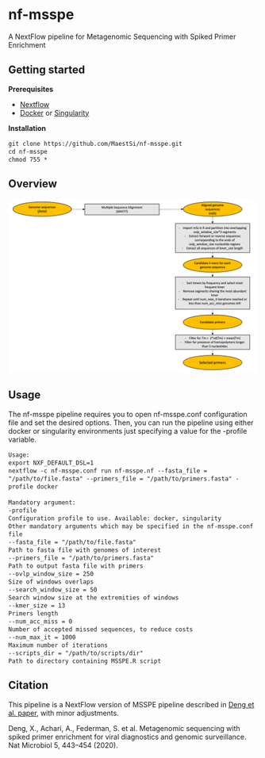 # nf-msspe
A NextFlow pipeline for Metagenomic Sequencing with Spiked Primer Enrichment

## Getting started

**Prerequisites**

* [Nextflow](https://nf-co.re/usage/installation)
* [Docker](https://docs.docker.com/engine/install/) or [Singularity](https://sylabs.io/guides/3.0/user-guide/installation.html)                                                                                                                  

**Installation**

```
git clone https://github.com/MaestSi/nf-msspe.git
cd nf-msspe
chmod 755 *
```

## Overview

<p align="center">
  <img src="Figures/nf-msspe_pipeline.png" alt="drawing" width=600" title="nf-msspe_pipeline">
</p>

## Usage

The nf-msspe pipeline requires you to open nf-msspe.conf configuration file and set the desired options. Then, you can run the pipeline using either docker or singularity environments just specifying a value for the -profile variable.

```
Usage:
export NXF_DEFAULT_DSL=1
nextflow -c nf-msspe.conf run nf-msspe.nf --fasta_file = "/path/to/file.fasta" --primers_file = "/path/to/primers.fasta" -profile docker

Mandatory argument:
-profile                                                              Configuration profile to use. Available: docker, singularity
Other mandatory arguments which may be specified in the nf-msspe.conf file
--fasta_file = "/path/to/file.fasta"                                  Path to fasta file with genomes of interest
--primers_file = "/path/to/primers.fasta"                             Path to output fasta file with primers
--ovlp_window_size = 250                                              Size of windows overlaps
--search_window_size = 50                                             Search window size at the extremities of windows
--kmer_size = 13                                                      Primers length
--num_acc_miss = 0                                                    Number of accepted missed sequences, to reduce costs
--num_max_it = 1000                                                   Maximum number of iterations
--scripts_dir = "/path/to/scripts/dir"                                Path to directory containing MSSPE.R script
```

## Citation

This pipeline is a NextFlow version of MSSPE pipeline described in [Deng et al. paper](https://www.nature.com/articles/s41564-019-0637-9), with minor adjustments.

Deng, X., Achari, A., Federman, S. et al. Metagenomic sequencing with spiked primer enrichment for viral diagnostics and genomic surveillance. Nat Microbiol 5, 443–454 (2020).
